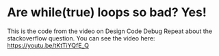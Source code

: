 # Are while(true) loops so bad?  Yes!
This is the code from the video on Design Code Debug Repeat about the stackoverflow question.
You can see the video here: https://youtu.be/tKtTiYQfE_Q
